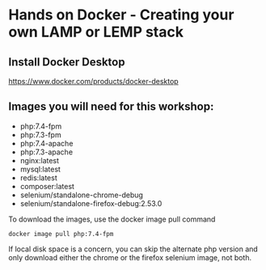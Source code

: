 # Hands on Docker - Creating your own LAMP or LEMP stack

## Install Docker Desktop
https://www.docker.com/products/docker-desktop

## Images you will need for this workshop:
* php:7.4-fpm
* php:7.3-fpm
* php:7.4-apache
* php:7.3-apache
* nginx:latest
* mysql:latest
* redis:latest
* composer:latest
* selenium/standalone-chrome-debug
* selenium/standalone-firefox-debug:2.53.0

To download the images, use the docker image pull command
```
docker image pull php:7.4-fpm
```
If local disk space is a concern, you can skip the alternate php version and only download either the chrome or the
 firefox selenium image, not both.

